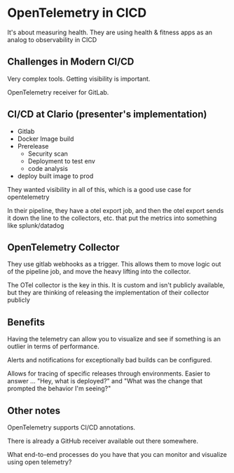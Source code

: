 # OpenTelemetry in CICD

It's about measuring health. They are using health & fitness apps as an analog to observability in CICD

## Challenges in Modern CI/CD

Very complex tools. Getting visibility is important.

OpenTelemetry receiver for GitLab.

## CI/CD at Clario (presenter's implementation)
- Gitlab
- Docker Image build
- Prerelease
    - Security scan
    - Deployment to test env
    - code analysis
- deploy built image to prod

They wanted visibility in all of this, which is a good use case for opentelemetry

In their pipeline, they have a otel export job, and then the otel export sends it down the line to the collectors, etc. that put the metrics into something like splunk/datadog

## OpenTelemetry Collector

They use gitlab webhooks as a trigger. This allows them to move logic out of the pipeline job, and move the heavy lifting into the collector.

The OTel collector is the key in this. It is custom and isn't publicly available, but they are thinking of releasing the implementation of their collector publicly

## Benefits

Having the telemetry can allow you to visualize and see if something is an outlier in terms of performance.

Alerts and notifications for exceptionally bad builds can be configured.

Allows for tracing of specific releases through environments. Easier to answer ... "Hey, what is deployed?" and "What was the change that prompted the behavior I'm seeing?"

## Other notes

OpenTelemetry supports CI/CD annotations.

There is already a GitHub receiver available out there somewhere.

What end-to-end processes do you have that you can monitor and visualize using open telemetry?
